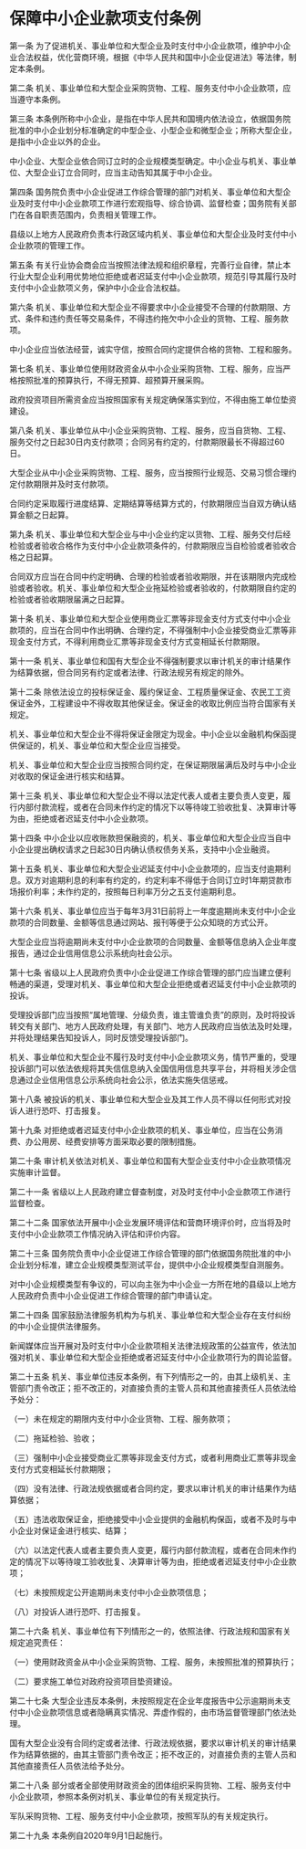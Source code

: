 # 保障中小企业款项支付条例

第一条 为了促进机关、事业单位和大型企业及时支付中小企业款项，维护中小企业合法权益，优化营商环境，根据《中华人民共和国中小企业促进法》等法律，制定本条例。

第二条 机关、事业单位和大型企业采购货物、工程、服务支付中小企业款项，应当遵守本条例。

第三条 本条例所称中小企业，是指在中华人民共和国境内依法设立，依据国务院批准的中小企业划分标准确定的中型企业、小型企业和微型企业；所称大型企业，是指中小企业以外的企业。

中小企业、大型企业依合同订立时的企业规模类型确定。中小企业与机关、事业单位、大型企业订立合同时，应当主动告知其属于中小企业。

第四条 国务院负责中小企业促进工作综合管理的部门对机关、事业单位和大型企业及时支付中小企业款项工作进行宏观指导、综合协调、监督检查；国务院有关部门在各自职责范围内，负责相关管理工作。

县级以上地方人民政府负责本行政区域内机关、事业单位和大型企业及时支付中小企业款项的管理工作。

第五条 有关行业协会商会应当按照法律法规和组织章程，完善行业自律，禁止本行业大型企业利用优势地位拒绝或者迟延支付中小企业款项，规范引导其履行及时支付中小企业款项义务，保护中小企业合法权益。

第六条 机关、事业单位和大型企业不得要求中小企业接受不合理的付款期限、方式、条件和违约责任等交易条件，不得违约拖欠中小企业的货物、工程、服务款项。

中小企业应当依法经营，诚实守信，按照合同约定提供合格的货物、工程和服务。

第七条 机关、事业单位使用财政资金从中小企业采购货物、工程、服务，应当严格按照批准的预算执行，不得无预算、超预算开展采购。

政府投资项目所需资金应当按照国家有关规定确保落实到位，不得由施工单位垫资建设。

第八条 机关、事业单位从中小企业采购货物、工程、服务，应当自货物、工程、服务交付之日起30日内支付款项；合同另有约定的，付款期限最长不得超过60日。

大型企业从中小企业采购货物、工程、服务，应当按照行业规范、交易习惯合理约定付款期限并及时支付款项。

合同约定采取履行进度结算、定期结算等结算方式的，付款期限应当自双方确认结算金额之日起算。

第九条 机关、事业单位和大型企业与中小企业约定以货物、工程、服务交付后经检验或者验收合格作为支付中小企业款项条件的，付款期限应当自检验或者验收合格之日起算。

合同双方应当在合同中约定明确、合理的检验或者验收期限，并在该期限内完成检验或者验收。机关、事业单位和大型企业拖延检验或者验收的，付款期限自约定的检验或者验收期限届满之日起算。

第十条 机关、事业单位和大型企业使用商业汇票等非现金支付方式支付中小企业款项的，应当在合同中作出明确、合理约定，不得强制中小企业接受商业汇票等非现金支付方式，不得利用商业汇票等非现金支付方式变相延长付款期限。

第十一条 机关、事业单位和国有大型企业不得强制要求以审计机关的审计结果作为结算依据，但合同另有约定或者法律、行政法规另有规定的除外。

第十二条 除依法设立的投标保证金、履约保证金、工程质量保证金、农民工工资保证金外，工程建设中不得收取其他保证金。保证金的收取比例应当符合国家有关规定。

机关、事业单位和大型企业不得将保证金限定为现金。中小企业以金融机构保函提供保证的，机关、事业单位和大型企业应当接受。

机关、事业单位和大型企业应当按照合同约定，在保证期限届满后及时与中小企业对收取的保证金进行核实和结算。

第十三条 机关、事业单位和大型企业不得以法定代表人或者主要负责人变更，履行内部付款流程，或者在合同未作约定的情况下以等待竣工验收批复、决算审计等为由，拒绝或者迟延支付中小企业款项。

第十四条 中小企业以应收账款担保融资的，机关、事业单位和大型企业应当自中小企业提出确权请求之日起30日内确认债权债务关系，支持中小企业融资。

第十五条 机关、事业单位和大型企业迟延支付中小企业款项的，应当支付逾期利息。双方对逾期利息的利率有约定的，约定利率不得低于合同订立时1年期贷款市场报价利率；未作约定的，按照每日利率万分之五支付逾期利息。

第十六条 机关、事业单位应当于每年3月31日前将上一年度逾期尚未支付中小企业款项的合同数量、金额等信息通过网站、报刊等便于公众知晓的方式公开。

大型企业应当将逾期尚未支付中小企业款项的合同数量、金额等信息纳入企业年度报告，通过企业信用信息公示系统向社会公示。

第十七条 省级以上人民政府负责中小企业促进工作综合管理的部门应当建立便利畅通的渠道，受理对机关、事业单位和大型企业拒绝或者迟延支付中小企业款项的投诉。

受理投诉部门应当按照“属地管理、分级负责，谁主管谁负责”的原则，及时将投诉转交有关部门、地方人民政府处理，有关部门、地方人民政府应当依法及时处理，并将处理结果告知投诉人，同时反馈受理投诉部门。

机关、事业单位和大型企业不履行及时支付中小企业款项义务，情节严重的，受理投诉部门可以依法依规将其失信信息纳入全国信用信息共享平台，并将相关涉企信息通过企业信用信息公示系统向社会公示，依法实施失信惩戒。

第十八条 被投诉的机关、事业单位和大型企业及其工作人员不得以任何形式对投诉人进行恐吓、打击报复。

第十九条 对拒绝或者迟延支付中小企业款项的机关、事业单位，应当在公务消费、办公用房、经费安排等方面采取必要的限制措施。

第二十条 审计机关依法对机关、事业单位和国有大型企业支付中小企业款项情况实施审计监督。

第二十一条 省级以上人民政府建立督查制度，对及时支付中小企业款项工作进行监督检查。

第二十二条 国家依法开展中小企业发展环境评估和营商环境评价时，应当将及时支付中小企业款项工作情况纳入评估和评价内容。

第二十三条 国务院负责中小企业促进工作综合管理的部门依据国务院批准的中小企业划分标准，建立企业规模类型测试平台，提供中小企业规模类型自测服务。

对中小企业规模类型有争议的，可以向主张为中小企业一方所在地的县级以上地方人民政府负责中小企业促进工作综合管理的部门申请认定。

第二十四条 国家鼓励法律服务机构为与机关、事业单位和大型企业存在支付纠纷的中小企业提供法律服务。

新闻媒体应当开展对及时支付中小企业款项相关法律法规政策的公益宣传，依法加强对机关、事业单位和大型企业拒绝或者迟延支付中小企业款项行为的舆论监督。

第二十五条 机关、事业单位违反本条例，有下列情形之一的，由其上级机关、主管部门责令改正；拒不改正的，对直接负责的主管人员和其他直接责任人员依法给予处分：

（一）未在规定的期限内支付中小企业货物、工程、服务款项；

（二）拖延检验、验收；

（三）强制中小企业接受商业汇票等非现金支付方式，或者利用商业汇票等非现金支付方式变相延长付款期限；

（四）没有法律、行政法规依据或者合同约定，要求以审计机关的审计结果作为结算依据；

（五）违法收取保证金，拒绝接受中小企业提供的金融机构保函，或者不及时与中小企业对保证金进行核实、结算；

（六）以法定代表人或者主要负责人变更，履行内部付款流程，或者在合同未作约定的情况下以等待竣工验收批复、决算审计等为由，拒绝或者迟延支付中小企业款项；

（七）未按照规定公开逾期尚未支付中小企业款项信息；

（八）对投诉人进行恐吓、打击报复。

第二十六条 机关、事业单位有下列情形之一的，依照法律、行政法规和国家有关规定追究责任：

（一）使用财政资金从中小企业采购货物、工程、服务，未按照批准的预算执行；

（二）要求施工单位对政府投资项目垫资建设。

第二十七条 大型企业违反本条例，未按照规定在企业年度报告中公示逾期尚未支付中小企业款项信息或者隐瞒真实情况、弄虚作假的，由市场监督管理部门依法处理。

国有大型企业没有合同约定或者法律、行政法规依据，要求以审计机关的审计结果作为结算依据的，由其主管部门责令改正；拒不改正的，对直接负责的主管人员和其他直接责任人员依法给予处分。

第二十八条 部分或者全部使用财政资金的团体组织采购货物、工程、服务支付中小企业款项，参照本条例对机关、事业单位的有关规定执行。

军队采购货物、工程、服务支付中小企业款项，按照军队的有关规定执行。

第二十九条 本条例自2020年9月1日起施行。
